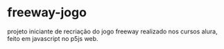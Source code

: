 # freeway-jogo
projeto iniciante de recriação do jogo freeway realizado nos cursos alura, feito em javascript no p5js web. 
